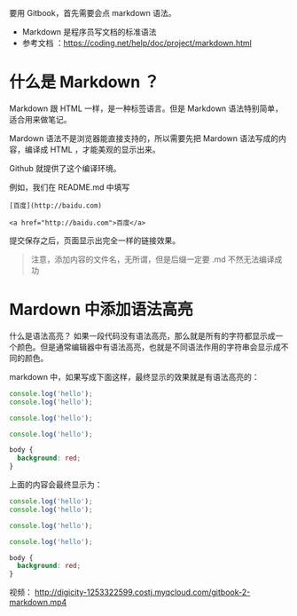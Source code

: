 要用 Gitbook，首先需要会点 markdown 语法。

 - Markdown 是程序员写文档的标准语法
 - 参考文档
 ：https://coding.net/help/doc/project/markdown.html

# 什么是 Markdown ？

Markdown 跟 HTML 一样，是一种标签语言。但是 Markdown 语法特别简单，适合用来做笔记。

Mardown 语法不是浏览器能直接支持的，所以需要先把 Mardown 语法写成的内容，编译成 HTML ，才能美观的显示出来。

Github 就提供了这个编译环境。

例如，我们在 README.md 中填写
```
[百度](http://baidu.com)

<a href="http://baidu.com">百度</a>
```
提交保存之后，页面显示出完全一样的链接效果。

>注意，添加内容的文件名，无所谓，但是后缀一定要 .md 不然无法编译成功

# Mardown 中添加语法高亮

什么是语法高亮？ 如果一段代码没有语法高亮，那么就是所有的字符都显示成一个颜色。但是通常编辑器中有语法高亮，也就是不同语法作用的字符串会显示成不同的颜色。

markdown 中，如果写成下面这样，最终显示的效果就是有语法高亮的：

```js
console.log('hello');
console.log('hello');

console.log('hello');

console.log('hello');
```

```css
body {
  background: red;
}
```

上面的内容会最终显示为：

```js
console.log('hello');
console.log('hello');

console.log('hello');

console.log('hello');
```

```css
body {
  background: red;
}
```
视频： http://digicity-1253322599.costj.myqcloud.com/gitbook-2-markdown.mp4
